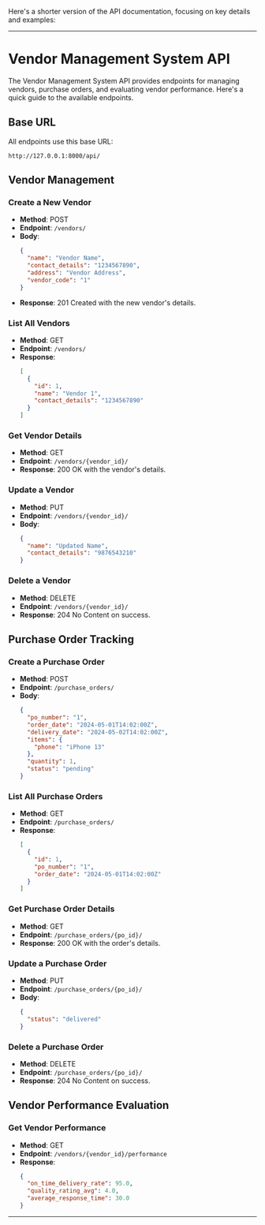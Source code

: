 Here's a shorter version of the API documentation, focusing on key details and examples:

---

# Vendor Management System API

The Vendor Management System API provides endpoints for managing vendors, purchase orders, and evaluating vendor performance. Here's a quick guide to the available endpoints.

## Base URL
All endpoints use this base URL:
```
http://127.0.0.1:8000/api/
```

## Vendor Management

### Create a New Vendor
- **Method**: POST
- **Endpoint**: `/vendors/`
- **Body**:
  ```json
  {
    "name": "Vendor Name",
    "contact_details": "1234567890",
    "address": "Vendor Address",
    "vendor_code": "1"
  }
  ```
- **Response**: 201 Created with the new vendor's details.

### List All Vendors
- **Method**: GET
- **Endpoint**: `/vendors/`
- **Response**:
  ```json
  [
    {
      "id": 1,
      "name": "Vendor 1",
      "contact_details": "1234567890"
    }
  ]
  ```

### Get Vendor Details
- **Method**: GET
- **Endpoint**: `/vendors/{vendor_id}/`
- **Response**: 200 OK with the vendor's details.

### Update a Vendor
- **Method**: PUT
- **Endpoint**: `/vendors/{vendor_id}/`
- **Body**:
  ```json
  {
    "name": "Updated Name",
    "contact_details": "9876543210"
  }
  ```

### Delete a Vendor
- **Method**: DELETE
- **Endpoint**: `/vendors/{vendor_id}/`
- **Response**: 204 No Content on success.

## Purchase Order Tracking

### Create a Purchase Order
- **Method**: POST
- **Endpoint**: `/purchase_orders/`
- **Body**:
  ```json
  {
    "po_number": "1",
    "order_date": "2024-05-01T14:02:00Z",
    "delivery_date": "2024-05-02T14:02:00Z",
    "items": {
      "phone": "iPhone 13"
    },
    "quantity": 1,
    "status": "pending"
  }
  ```

### List All Purchase Orders
- **Method**: GET
- **Endpoint**: `/purchase_orders/`
- **Response**:
  ```json
  [
    {
      "id": 1,
      "po_number": "1",
      "order_date": "2024-05-01T14:02:00Z"
    }
  ]
  ```

### Get Purchase Order Details
- **Method**: GET
- **Endpoint**: `/purchase_orders/{po_id}/`
- **Response**: 200 OK with the order's details.

### Update a Purchase Order
- **Method**: PUT
- **Endpoint**: `/purchase_orders/{po_id}/`
- **Body**:
  ```json
  {
    "status": "delivered"
  }
  ```

### Delete a Purchase Order
- **Method**: DELETE
- **Endpoint**: `/purchase_orders/{po_id}/`
- **Response**: 204 No Content on success.

## Vendor Performance Evaluation

### Get Vendor Performance
- **Method**: GET
- **Endpoint**: `/vendors/{vendor_id}/performance`
- **Response**:
  ```json
  {
    "on_time_delivery_rate": 95.0,
    "quality_rating_avg": 4.0,
    "average_response_time": 30.0
  }
  ```

---
